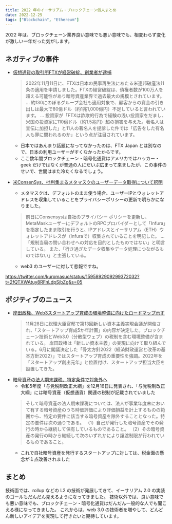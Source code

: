 ```yaml
---
title: 2022 年のイーサリアム・ブロックチェーン個人まとめ
date: 2022-12-25
tags: ["Blockchain", "Ethereum"]
---
```


2022 年は、ブロックチェーン業界良い意味でも悪い意味でも、相変わらず変化が激しい一年だった気がします。



<!--truncate-->

## ネガティブの事件
- [仮想通貨の取引所FTXが経営破綻、創業者が逮捕](https://www.all-senmonka.jp/moneyizm/76916/)
    > 2022年11月11日に、FTXは日本の民事再生法にあたる米連邦破産法11条の適用を申請しました。FTXの経営破綻は、債権者数が100万人を超える可能性があり暗号資産業界で過去最大の規模とされています。
...
約130にのぼるグループ会社も適用対象で、顧客からの資金の引き出しは最大で80億ドル（約1兆1,000億円）不足していると言われています。
...
投資家が「FTXは詐欺的行為で経験の浅い投資家をだまし、米国の投資家に110億ドル（約1.5兆円）超の損害を与えた。著名人は宣伝に加担した」と11人の著名人を提訴した件では「広告をした有名人も罪に問われるのか」という点が注目されています。

    - 日本ではあんまり話題になってなかったのは、FTX Japan とは別なので、日本の利用ユーザーがすくなかったからです。
    - ここ数年間ブロックチェーン・暗号化通貨はアメリカではハッカー・geek だけではなくが普通の人にだいぶ広まって来ましたが、この事件のせいで、世間はまた冷たくなるでしょう。
- [米ConsenSys、批判集まるメタマスクのユーザーデータ取得について釈明](https://coinpost.jp/?p=410785)
    - メタマスクは、デフォルトのまま使う場合、ユーザーIPとウォレットアドレスを収集していることをプライバシーポリシーの更新で明らかになりました。
    > 前日にConsensysは自社のプライバシー ポリシーを更新し、MetaMaskユーザーにデフォルトのRPCプロバイダーとして「Infura」を指定したまま取引を行うと、IPアドレスとイーサリアム（ETH）ウォレットアドレスが（Infuraで）収集されていることを明記した。
...
「規制当局の問い合わせへの対応を目的としたものではない」と明言している。
また、「行き過ぎたデータ収集やデータ処理につながるものではない」と主張している。
    - web3 のユーザーに対して悲報ですね。

https://twitter.com/kuromasuo/status/1595892909299372032?t=2fQTXWAtuy8RFnLdpSjbZg&s=05

## ポジティブのニュース
- [岸田政権、Web3スタートアップ育成の環境整備に向けたロードマップ示す](https://coinpost.jp/?p=412115)
    > 11月28日に総理大臣官邸で第13回新しい資本主義実現会議が開催され、「スタートアップ育成5か年計画」の内容が決定した。ブロックチェーン技術とWeb3.0（分散型ウェブ）の税制を含む環境整備が含まれている。
岸田政権は「新しい資本主義」の実現に向けて取り組んでいる。6月に閣議決定した「骨太方針2022（経済財政運営と改革の基本方針2022）」ではスタートアップ育成の重要性を強調。2022年を「スタートアップ創出元年」と位置付け、スタートアップ担当大臣を設置してきた。
- [暗号資産の法人期末課税、特定条件で対象外へ](https://www.neweconomy.jp/posts/283753)
    - 令和5年度「与党税制改正大綱」を12月16日に発表され、「与党税制改正大綱」には暗号資産（仮想通貨）関連の税制が記載されていました
    > そして暗号資産の法人期末課税については、法人が事業年度末において有する暗号資産のうち時価評価により評価損益を計上するものの範囲から、特定の要件に該当する暗号資産を除外することとなった。特定の要件は次の通りである。
（1）自己が発行した暗号資産でその発行の時から継続して保有しているものであること。
（2）その暗号資産の発行の時から継続して次のいずれかにより譲渡制限が行われているものであること。
    - これで自社暗号資産を発行するスタートアップに対しては、税金面の懸念が１点改善されました

## まとめ
技術面では、rollup などの L2 の技術が発展してきて、イーサリアム 2.0 の実装のゴールもだんだん見えるようになってきました。
技術以外では、良い意味でも悪い意味でも、ブロックチェーン・暗号化通貨はだんだん一般的な人でも聞こえる様になってきました。
これからは、web 3.0 の技術者を増やして、どんどん新しいアイデアを実現して行きたいと期待しています。
